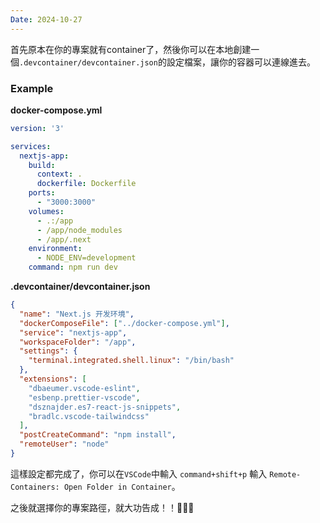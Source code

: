 ```yaml
---
Date: 2024-10-27
---
```

首先原本在你的專案就有container了，然後你可以在本地創建一個`.devcontainer/devcontainer.json`的設定檔案，讓你的容器可以連線進去。
### Example
**docker-compose.yml**

```yml
version: '3'

services:
  nextjs-app:
    build:
      context: .
      dockerfile: Dockerfile
    ports:
      - "3000:3000"
    volumes:
      - .:/app
      - /app/node_modules
      - /app/.next
    environment:
      - NODE_ENV=development
    command: npm run dev
```

**.devcontainer/devcontainer.json**

```json
{
  "name": "Next.js 开发环境",
  "dockerComposeFile": ["../docker-compose.yml"],
  "service": "nextjs-app",
  "workspaceFolder": "/app",
  "settings": {
    "terminal.integrated.shell.linux": "/bin/bash"
  },
  "extensions": [
    "dbaeumer.vscode-eslint",
    "esbenp.prettier-vscode",
    "dsznajder.es7-react-js-snippets",
    "bradlc.vscode-tailwindcss"
  ],
  "postCreateCommand": "npm install",
  "remoteUser": "node"
}

```

這樣設定都完成了，你可以在`VSCode`中輸入 `command+shift+p` 輸入 `Remote-Containers: Open Folder in Container`。

之後就選擇你的專案路徑，就大功告成！！🎉🎉🎉
